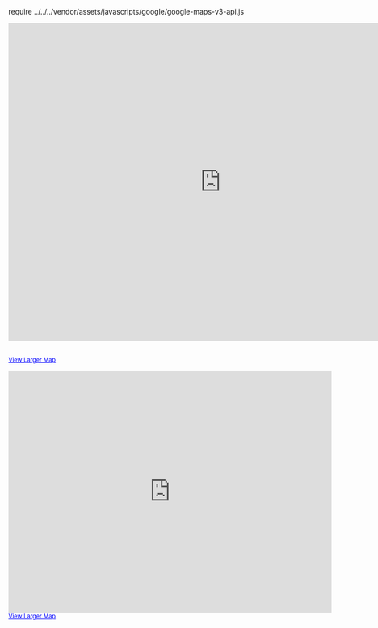 
require ../../../vendor/assets/javascripts/google/google-maps-v3-api.js


<iframe width="840" height="630" frameborder="0" scrolling="no" marginheight="0" marginwidth="0" src="http://maps.google.com/maps?q=9550+Pine+Valley+Drive,+Woodbridge,+Ontario&amp;ie=UTF8&amp;hl=en&amp;view=map&amp;hq=&amp;hnear=9550+Pine+Valley+Dr,+Vaughan,+York+Regional+Municipality,+Ontario+L4L+1A6,+Canada&amp;t=m&amp;source=embed&amp;ll=43.880078,-79.472351&amp;spn=0.950262,1.757813&amp;z=9&amp;iwloc=A&amp;output=embed"></iframe>

<br /><small><a href="http://maps.google.com/maps?q=9550+Pine+Valley+Drive,+Woodbridge,+Ontario&amp;ie=UTF8&amp;hl=en&amp;view=map&amp;hq=&amp;hnear=9550+Pine+Valley+Dr,+Vaughan,+York+Regional+Municipality,+Ontario+L4L+1A6,+Canada&amp;t=m&amp;source=embed&amp;ll=43.880078,-79.472351&amp;spn=0.950262,1.757813&amp;z=9&amp;iwloc=A" style="color:#0000FF;text-align:left">View Larger Map</a></small>


<iframe width="640" height="480" frameborder="0" scrolling="no" marginheight="0" marginwidth="0" src="http://maps.google.com/maps?q=9550+Pine+Valley+Drive,+Woodbridge,+Ontario&amp;ie=UTF8&amp;hl=en&amp;view=map&amp;hq=&amp;hnear=9550+Pine+Valley+Dr,+Vaughan,+York+Regional+Municipality,+Ontario+L4L+1A6,+Canada&amp;t=m&amp;source=embed&amp;ll=43.880078,-79.472351&amp;spn=0.950262,1.757813&amp;z=9&amp;iwloc=A&amp;output=embed"></iframe><br /><small><a href="http://maps.google.com/maps?q=9550+Pine+Valley+Drive,+Woodbridge,+Ontario&amp;ie=UTF8&amp;hl=en&amp;view=map&amp;hq=&amp;hnear=9550+Pine+Valley+Dr,+Vaughan,+York+Regional+Municipality,+Ontario+L4L+1A6,+Canada&amp;t=m&amp;source=embed&amp;ll=43.880078,-79.472351&amp;spn=0.950262,1.757813&amp;z=9&amp;iwloc=A" style="color:#0000FF;text-align:left">View Larger Map</a></small>




